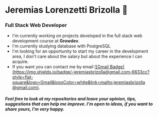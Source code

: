 # Jeremias Lorenzetti Brizolla 👋
### Full Stack Web Developer



- I'm currently working on projects developed in the full stack web development course at **Growdev**.
- I'm currently studying database with PostgreSQL
- I'm looking for an opportunity to start my career in the development area, I don't care about the salary but about the experience I can acquire.
- If you want you can contact me by email [![Gmail Badge](https://img.shields.io/badge/-jeremiasbrizolla@gmail.com-6633cc?style=flat-square&logo=Gmail&logoColor=white&link=mailto:jeremiasbrizolla @gmail.com)](mailto:jeremiasbrizolla@gmail.com).




##### Feel free to look at my repositories and leave your opinion, tips, suggestions that can help me improve. I'm open to ideas, if you want to share yours, I'm very happy.
